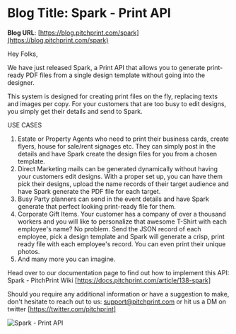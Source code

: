 # **Blog Title**: Spark - Print API

**Blog URL**: [https://blog.pitchprint.com/spark](https://blog.pitchprint.com/spark)

Hey Folks,

We have just released Spark, a Print API that allows you to generate print-ready PDF files from a single design template without going into
the designer.

This system is designed for creating print files on the fly, replacing texts and images per copy. For your customers that are too busy to
edit designs, you simply get their details and send to Spark.


USE CASES

 1. Estate or Property Agents who need to print their business cards, create flyers, house for sale/rent signages etc. They can simply post
    in the details and have Spark create the design files for you from a chosen template.
 2. Direct Marketing mails can be generated dynamically without having your customers edit designs. With a proper set up, you can have them
    pick their designs, upload the name records of their target audience and have Spark generate the PDF file for each target.
 3. Busy Party planners can send in the event details and have Spark generate that perfect looking print-ready file for them.
 4. Corporate Gift Items. Your customer has a company of over a thousand workers and you will like to personalize that awesome T-Shirt with
    each employee's name? No problem. Send the JSON record of each employee, pick a design template and Spark will generate a crisp, print
    ready file with each employee's record. You can even print their unique photos.
 5. And many more you can imagine.

Head over to our documentation page to find out how to implement this API: Spark - PitchPrint Wiki
[https://docs.pitchprint.com/article/138-spark]

Should you require any additional information or have a suggestion to make, don't hesitate to reach out to us: support@pitchprint.com or hit
us a DM on twitter [https://twitter.com/pitchprint]

![Spark - Print API](https://blog.pitchprint.com/content/images/2021/07/Spark.png)


